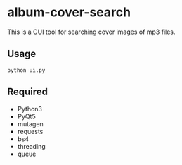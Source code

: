 # album-cover-search
This is a GUI tool for searching cover images of mp3 files.

## Usage
```python ui.py```

## Required
* Python3
* PyQt5
* mutagen
* requests
* bs4
* threading
* queue
